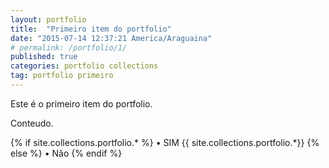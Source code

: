 ```yaml
---
layout: portfolio
title:  "Primeiro item do portfolio"
date: "2015-07-14 12:37:21 America/Araguaina"
# permalink: /portfolio/1/
published: true
categories: portfolio collections
tag: portfolio primeiro
---
```



Este é o primeiro item do portfolio.

Conteudo.

{% if site.collections.portfolio.* %}
	 • SIM
	{{ site.collections.portfolio.*}}
{% else %}
	 • Não
{% endif %}